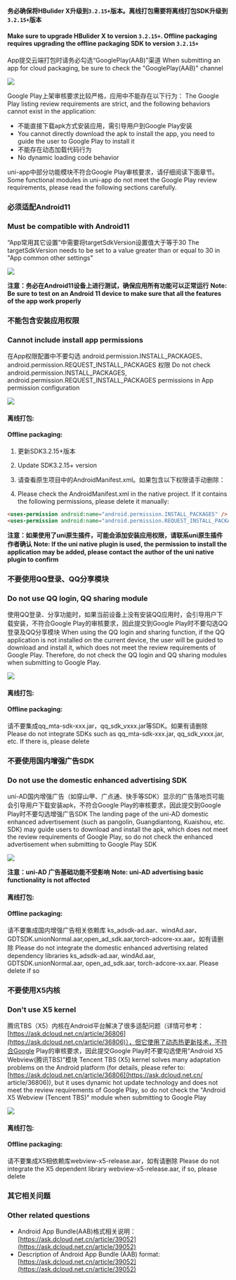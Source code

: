 
#### 务必确保将HBulider X升级到`3.2.15+`版本。离线打包需要将离线打包SDK升级到`3.2.15+`版本
#### Make sure to upgrade HBulider X to version `3.2.15+`. Offline packaging requires upgrading the offline packaging SDK to version `3.2.15+`

App提交云端打包时请务必勾选“GooglePlay(AAB)”渠道
When submitting an app for cloud packaging, be sure to check the "GooglePlay(AAB)" channel

![](https://img-cdn-aliyun.dcloud.net.cn/uni-app/doc/app/android/googleplay/channel.png)

Google Play上架审核要求比较严格，应用中不能存在以下行为：
The Google Play listing review requirements are strict, and the following behaviors cannot exist in the application:
- 不能直接下载apk方式安装应用，需引导用户到Google Play安装
- You cannot directly download the apk to install the app, you need to guide the user to Google Play to install it
- 不能存在动态加载代码行为
- No dynamic loading code behavior

uni-app中部分功能模块不符合Google Play审核要求，请仔细阅读下面章节。
Some functional modules in uni-app do not meet the Google Play review requirements, please read the following sections carefully.

### 必须适配Android11
### Must be compatible with Android11

“App常用其它设置”中需要将targetSdkVersion设置值大于等于30
The targetSdkVersion needs to be set to a value greater than or equal to 30 in "App common other settings"

![](https://img-cdn-aliyun.dcloud.net.cn/uni-app/doc/app/android/googleplay/targetsdkversion.png)

**注意：务必在Android11设备上进行测试，确保应用所有功能可以正常运行**
**Note: Be sure to test on an Android 11 device to make sure that all the features of the app work properly**


### 不能包含安装应用权限
### Cannot include install app permissions
在App权限配置中不要勾选 android.permission.INSTALL_PACKAGES、android.permission.REQUEST_INSTALL_PACKAGES 权限
Do not check android.permission.INSTALL_PACKAGES, android.permission.REQUEST_INSTALL_PACKAGES permissions in App permission configuration

![](https://img-cdn-aliyun.dcloud.net.cn/uni-app/doc/app/android/googleplay/permission-install.png)

#### 离线打包:
#### Offline packaging:

1. 更新SDK3.2.15+版本
1. Update SDK3.2.15+ version

2. 请查看原生项目中的AndroidManifest.xml。如果包含以下权限请手动删除：
2. Please check the AndroidManifest.xml in the native project. If it contains the following permissions, please delete it manually:

```html
<uses-permission android:name="android.permission.INSTALL_PACKAGES" />
<uses-permission android:name="android.permission.REQUEST_INSTALL_PACKAGES" />
```

**注意：如果使用了uni原生插件，可能会添加安装应用权限，请联系uni原生插件作者确认**
**Note: If the uni native plugin is used, the permission to install the application may be added, please contact the author of the uni native plugin to confirm**

### 不要使用QQ登录、QQ分享模块
### Do not use QQ login, QQ sharing module
使用QQ登录、分享功能时，如果当前设备上没有安装QQ应用时，会引导用户下载安装，不符合Google Play的审核要求，因此提交到Google Play时不要勾选QQ登录及QQ分享模块
When using the QQ login and sharing function, if the QQ application is not installed on the current device, the user will be guided to download and install it, which does not meet the review requirements of Google Play. Therefore, do not check the QQ login and QQ sharing modules when submitting to Google Play.

![](https://img-cdn-aliyun.dcloud.net.cn/uni-app/doc/app/android/googleplay/qq.png)

#### 离线打包:
#### Offline packaging:

请不要集成qq_mta-sdk-xxx.jar，qq_sdk_vxxx.jar等SDK。如果有请删除
Please do not integrate SDKs such as qq_mta-sdk-xxx.jar, qq_sdk_vxxx.jar, etc. If there is, please delete

### 不要使用国内增强广告SDK
### Do not use the domestic enhanced advertising SDK
uni-AD国内增强广告（如穿山甲、广点通、快手等SDK）显示的广告落地页可能会引导用户下载安装apk，不符合Google Play的审核要求，因此提交到Google Play时不要勾选增强广告SDK
The landing page of the uni-AD domestic enhanced advertisement (such as pangolin, Guangdiantong, Kuaishou, etc. SDK) may guide users to download and install the apk, which does not meet the review requirements of Google Play, so do not check the enhanced advertisement when submitting to Google Play SDK

![](https://img-cdn-aliyun.dcloud.net.cn/uni-app/doc/app/android/googleplay/ad.png)

**注意：uni-AD 广告基础功能不受影响**
**Note: uni-AD advertising basic functionality is not affected**

#### 离线打包:
#### Offline packaging:

请不要集成国内增强广告相关依赖库 ks_adsdk-ad.aar、windAd.aar、GDTSDK.unionNormal.aar,open_ad_sdk.aar,torch-adcore-xx.aar。如有请删除
Please do not integrate the domestic enhanced advertising related dependency libraries ks_adsdk-ad.aar, windAd.aar, GDTSDK.unionNormal.aar, open_ad_sdk.aar, torch-adcore-xx.aar. Please delete if so

### 不要使用X5内核
### Don't use X5 kernel
腾讯TBS（X5）内核在Android平台解决了很多适配问题（详情可参考：[https://ask.dcloud.net.cn/article/36806](https://ask.dcloud.net.cn/article/36806)），但它使用了动态热更新技术，不符合Google Play的审核要求，因此提交Google Play时不要勾选使用“Android X5 Webview(腾讯TBS)”模块
Tencent TBS (X5) kernel solves many adaptation problems on the Android platform (for details, please refer to: [https://ask.dcloud.net.cn/article/36806](https://ask.dcloud.net.cn/ article/36806)), but it uses dynamic hot update technology and does not meet the review requirements of Google Play, so do not check the "Android X5 Webview (Tencent TBS)" module when submitting to Google Play

![](https://img-cdn-aliyun.dcloud.net.cn/uni-app/doc/app/android/googleplay/x5.png)

#### 离线打包:
#### Offline packaging:

请不要集成X5相依赖库webview-x5-release.aar，如有请删除
Please do not integrate the X5 dependent library webview-x5-release.aar, if so, please delete

### 其它相关问题
### Other related questions
- Android App Bundle(AAB)格式相关说明：[https://ask.dcloud.net.cn/article/39052](https://ask.dcloud.net.cn/article/39052)
- Description of Android App Bundle (AAB) format: [https://ask.dcloud.net.cn/article/39052](https://ask.dcloud.net.cn/article/39052)